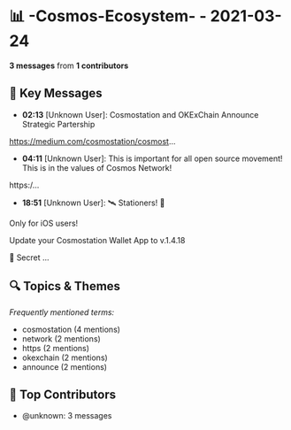 # 📊 -Cosmos-Ecosystem- - 2021-03-24
**3 messages** from **1 contributors**

## 💬 Key Messages
- **02:13** [Unknown User]: Cosmostation and OKExChain Announce Strategic Partership

https://medium.com/cosmostation/cosmost...
- **04:11** [Unknown User]: This is important for all open source movement!
This is in the values of Cosmos Network!

https:/...
- **18:51** [Unknown User]: 🛰️ Stationers! 📡

Only for iOS users!

Update your Cosmostation Wallet App to v.1.4.18

🔹 Secret ...

## 🔍 Topics & Themes
*Frequently mentioned terms:*
- cosmostation (4 mentions)
- network (2 mentions)
- https (2 mentions)
- okexchain (2 mentions)
- announce (2 mentions)

## 👥 Top Contributors
- @unknown: 3 messages